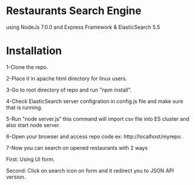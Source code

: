 # Restaurants Search Engine
using NodeJs 7.0.0 and Express Framework & ElasticSearch 5.5

# Installation
1-Clone the repo.

2-Place it in apache html directory for linux users.

3-Go to root directory of repo and run "npm install".

4-Check ElasticSearch server configration in config.js file and make sure that is running.

5-Run "node server.js" this command will import csv file into ES cluster and also start node server.

6-Open your browser and access repo code ex: http://localhost/myrepo .  

7-Now you can search on opened restaurants with 2 ways 

First: Using UI form.

Second: Click on search icon on form and it redirect you to JSON API version.
